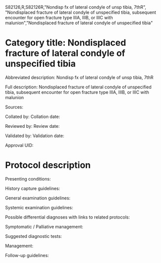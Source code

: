 S82126,R,S82126R,"Nondisp fx of lateral condyle of unsp tibia, 7thR", "Nondisplaced fracture of lateral condyle of unspecified tibia, subsequent encounter for open fracture type IIIA, IIIB, or IIIC with malunion","Nondisplaced fracture of lateral condyle of unspecified tibia"
# Category title: Nondisplaced fracture of lateral condyle of unspecified tibia

Abbreviated description: Nondisp fx of lateral condyle of unsp tibia, 7thR

Full description: Nondisplaced fracture of lateral condyle of unspecified tibia, subsequent encounter for open fracture type IIIA, IIIB, or IIIC with malunion

Sources:

Collated by:
Collation date:

Reviewed by:
Review date:

Validated by:
Validation date:

Approval UID:

# Protocol description

Presenting conditions:

History capture guidelines:

General examination guidelines:

Systemic examination guidelines:

Possible differential diagnoses with links to related protocols:

Symptomatic / Palliative management:

Suggested diagnostic tests:

Management:

Follow-up guidelines:
